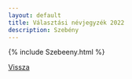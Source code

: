 ```yaml
---
layout: default
title: Választási névjegyzék 2022
description: Szebény
---
```


{% include Szebeeny.html %}

[Vissza](./)